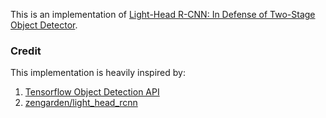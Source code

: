 This is an implementation of [Light-Head R-CNN: In Defense of Two-Stage Object Detector](https://arxiv.org/abs/1711.07264).


### Credit
This implementation is heavily inspired by:
1. [Tensorflow Object Detection API](https://github.com/tensorflow/models/tree/master/research/object_detection)
2. [zengarden/light_head_rcnn](https://github.com/zengarden/light_head_rcnn) 

